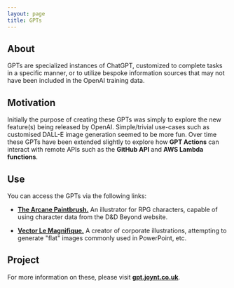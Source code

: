 ```yaml
---
layout: page
title: GPTs
---
```


## About

GPTs are specialized instances of ChatGPT, customized to complete tasks in a
specific manner, or to utilize bespoke information sources that may not have
been included in the OpenAI training data.

## Motivation

Initially the purpose of creating these GPTs was simply to explore the new
feature(s) being released by OpenAI. Simple/trivial use-cases such as customised
DALL-E image generation seemed to be more fun. Over time these GPTs have been
extended slightly to explore how **GPT Actions** can interact with remote APIs
such as the **GitHub API** and **AWS Lambda functions**.

## Use

You can access the GPTs via the following links:

* **[The Arcane Paintbrush.](https://chat.openai.com/g/g-3R9svhPj5-arcane-paintbrush)**
An illustrator for RPG characters, capable of using character data from the D&D
Beyond website.

* **[Vector Le Magnifique.](https://chat.openai.com/g/g-wagBADp7N-vector-le-magnifique)**
A creator of corporate illustrations, attempting to generate "flat" images
commonly used in PowerPoint, etc.

## Project

For more information on these, please visit **[gpt.joynt.co.uk](https://gpt.joynt.co.uk)**.
